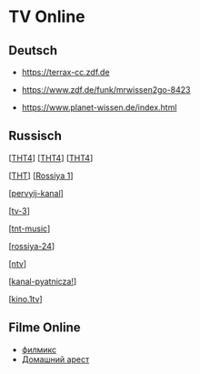 # TV Online

## Deutsch

- https://terrax-cc.zdf.de

- https://www.zdf.de/funk/mrwissen2go-8423

- https://www.planet-wissen.de/index.html

## Russisch

[[ТНТ4](https://ok.ru/live/979125083771)]
[[ТНТ4](https://www.ontvtime.ru/live/tnt4.html)]
[[ТНТ4](https://smotret.tv/tnt4)]

[[ТНТ](https://www.ontvtime.ru/live/tnt.html)]
[[Rossiya 1](https://webcamonline.ru/tv/rossiya-1.html)]

[[pervyij-kanal](https://webcamonline.ru/tv/pervyij-kanal.html)]

[[tv-3](https://webcamonline.ru/tv/tv-3.html)]

[[tnt-music](https://webcamonline.ru/tv/tnt-music.html)]

[[rossiya-24](https://webcamonline.ru/tv/rossiya-24.html)]

[[ntv](https://webcamonline.ru/tv/ntv.html)]

[[kanal-pyatnicza!](https://webcamonline.ru/tv/kanal-pyatnicza!.html)]

[[kino.1tv](https://kino.1tv.ru/)]

## Filme Online

- [филмикс](https://filmix.biz)
- [Домашний арест](https://filmix.biz/series/komedia/127285-l-domashniy-arest-2018.html)
